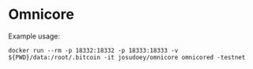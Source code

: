 Omnicore
=============
Example usage:

`docker run --rm -p 18332:18332 -p 18333:18333 -v ${PWD}/data:/root/.bitcoin -it josudoey/omnicore omnicored -testnet`